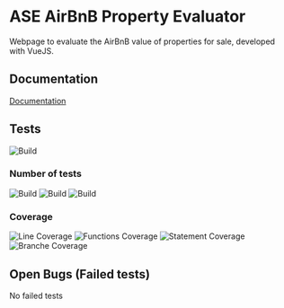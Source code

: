 # ASE AirBnB Property Evaluator

Webpage to evaluate the AirBnB value of properties for sale, developed with VueJS.

## Documentation

[Documentation](https://github.com/johannschwabe/ASEv3/wiki)

## Tests

![Build](https://img.shields.io/badge/Tests-Successfull-brightgreen)

### Number of tests
![Build](https://img.shields.io/badge/Total-2-lightgrey)
![Build](https://img.shields.io/badge/Failing-0-red)
![Build](https://img.shields.io/badge/Passing-2-brightgreen)

### Coverage

![Line Coverage](https://img.shields.io/badge/LineCoverage-11.31-orange)
![Functions Coverage](https://img.shields.io/badge/FunctionsCoverage-7.79-orange)
![Statement Coverage](https://img.shields.io/badge/StatementCoverage-11.5-orange)
![Branche Coverage](https://img.shields.io/badge/BranchCoverage-15.58-orange)

## Open Bugs (Failed tests)

No failed tests
